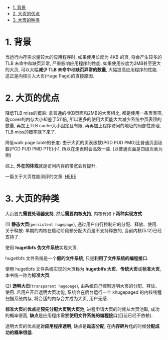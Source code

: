 
<!-- @import "[TOC]" {cmd="toc" depthFrom=1 depthTo=6 orderedList=false} -->

<!-- code_chunk_output -->

- [1. 背景](#1-背景)
- [2. 大页的优点](#2-大页的优点)
- [3. 大页的种类](#3-大页的种类)

<!-- /code_chunk_output -->

# 1. 背景

当运行内存需求量较大的应用程序时, 如果使用长度为 4KB 的页, 将会产生较多的 TLB 未命中和缺页异常, 严重影响应用程序的性能. 如果使用长度为2MB甚至更大的大页, 可以大幅**减少 TLB 未命中**和**缺页异常的数量**, 大幅提高应用程序的性能. 这正是内核引入大页(Huge Page)的直接原因.

# 2. 大页的优点

降低TLB miss的概率: 拿普通的4KB页面和2MB的大页相比, 都是使用一条页表项, 能cover的内存大小却差了511倍, 所以更多的使用大页能大大减少系统中页表项的数量, 再加上TLB cache大小固定且有限, 再再加上程序访问的地址的局部性原理, TLB miss的概率就下来了.

降低walk page table的长度: 由于大页的页表级数(PGD PUD PMD)比普通页面级数(PGD PUD PMD PTE)小1, 所以在走表时会高效一些. (以普通页面是四级页表为例)

综上, **外在的体现**就是访问内存的带宽会有提升.

一篇关于大页性能测评的文章: [HERE](https://alexandrnikitin.github.io/blog/transparent-hugepages-measuring-the-performance-impact/)

# 3. 大页的种类

大页首先**需要处理器支持**, 然后**需要内核支持**, 内核有如下**两种实现方式**.

(1) **静态大页**(`persistent hugepage`), 通过用户自行控制它的分配、释放、使用.  关于释放: 早期的内核在启动阶段预分配大页是不支持释放的, 当前内核(5.12)已经支持了.

使用 **hugetlbfs** **伪文件系统**实现大页.

hugetlbfs 文件系统是一个**假的文件系统**, 只是**利用了文件系统的编程接口**.

使用 hugetlbfs 文件系统实现的大页称为 **hugetblfs 大页**、**传统大页**或**标准大页**, 本书统一称为**标准大页**.

(2) **透明大页**(`transparent hugepage`), 由系统自己控制透明大页的分配、释放、使用. 若用户开启透明大页功能, 系统会在后台运行一个 khugepaged 的内核线程扫描系统内存, 将合适的内存合并成为大页, 用户无感.

**标准大页**的**优点**是**预先分配大页到大页池**, 进程申请大页的时候从大页池取, 成功的概率很高, **缺点**是应用程序需要**使用文件系统的编程接口**(目前已经不依赖).

透明大页的优点是**对应用程序透明**, 缺点是**动态分配**, 在**内存碎片化**的时候**分配成功的概率很低**.